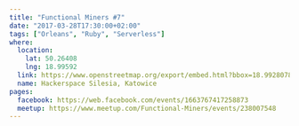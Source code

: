 ```yaml
---
title: "Functional Miners #7"
date: "2017-03-28T17:30:00+02:00"
tags: ["Orleans", "Ruby", "Serverless"]
where:
  location:
    lat: 50.26408
    lng: 18.99592
  link: https://www.openstreetmap.org/export/embed.html?bbox=18.992807865142826%2C50.263001078887285%2C18.998993039131168%2C50.265159763081904&layer=mapnik&marker=50.264079575913314%2C18.995900452136993
  name: Hackerspace Silesia, Katowice
pages:
  facebook: https://web.facebook.com/events/1663767417258873
  meetup: https://www.meetup.com/Functional-Miners/events/238007548
---
```

